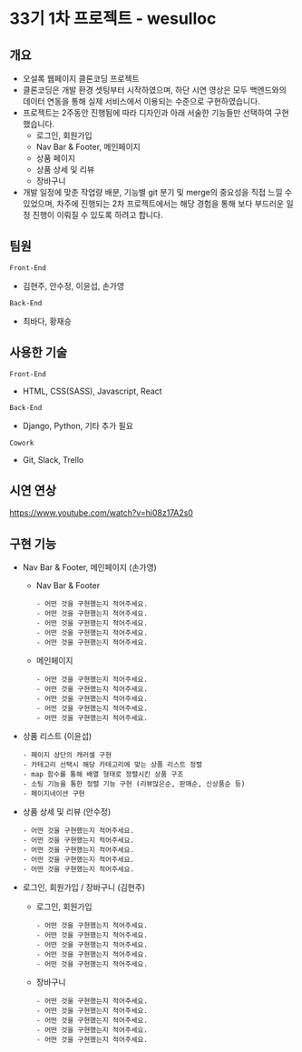 # 33기 1차 프로젝트 - wesulloc

## 개요
* 오설록 웹페이지 클론코딩 프로젝트
* 클론코딩은 개발 환경 셋팅부터 시작하였으며, 하단 시연 영상은 모두 백엔드와의 데이터 연동을 통해 실제 서비스에서 이용되는 수준으로 구현하였습니다.
* 프로젝트는 2주동안 진행됨에 따라 디자인과 아래 서술한 기능들만 선택하여 구현했습니다.
  * 로그인, 회원가입 
  * Nav Bar & Footer, 메인페이지
  * 상품 페이지
  * 상품 상세 및 리뷰 
  * 장바구니
* 개발 일정에 맞춘 작업량 배분, 기능별 git 분기 및 merge의 중요성을 직접 느낄 수 있었으며, 차주에 진행되는 2차 프로젝트에서는 해당 경험을 통해 보다 부드러운 일정 진행이 이뤄질 수 있도록 하려고 합니다.

## 팀원

`Front-End` 
  * 김현주, 안수정, 이윤섭, 손가영

`Back-End` 
  * 최바다, 황재승

## 사용한 기술

`Front-End` 
  * HTML, CSS(SASS), Javascript, React

`Back-End` 
  * Django, Python, 기타 추가 필요

`Cowork` 
  * Git, Slack, Trello

## 시연 연상

https://www.youtube.com/watch?v=hi08z17A2s0

## 구현 기능

* Nav Bar & Footer, 메인페이지 (손가영)
  
  * Nav Bar & Footer

    ```
    - 어떤 것을 구현했는지 적어주세요.
    - 어떤 것을 구현했는지 적어주세요.
    - 어떤 것을 구현했는지 적어주세요.
    - 어떤 것을 구현했는지 적어주세요.
    - 어떤 것을 구현했는지 적어주세요.
    ```
    
  * 메인페이지

    ```
    - 어떤 것을 구현했는지 적어주세요.
    - 어떤 것을 구현했는지 적어주세요.
    - 어떤 것을 구현했는지 적어주세요.
    - 어떤 것을 구현했는지 적어주세요.
    - 어떤 것을 구현했는지 적어주세요.
    ```
  
* 상품 리스트 (이윤섭)

  ```
  - 페이지 상단의 캐러셀 구현
  - 카테고리 선택시 해당 카테고리에 맞는 상품 리스트 정렬
  - map 함수를 통해 배열 형태로 정렬시킨 상품 구조
  - 소팅 기능을 통한 정렬 기능 구현 (리뷰많은순, 판매순, 신상품순 등)
  - 페이지네이션 구현
  ```
    
* 상품 상세 및 리뷰 (안수정)

  ```
  - 어떤 것을 구현했는지 적어주세요.
  - 어떤 것을 구현했는지 적어주세요.
  - 어떤 것을 구현했는지 적어주세요.
  - 어떤 것을 구현했는지 적어주세요.
  - 어떤 것을 구현했는지 적어주세요.
  ```
    
* 로그인, 회원가입 / 장바구니 (김현주)
  
  * 로그인, 회원가입

    ```
    - 어떤 것을 구현했는지 적어주세요.
    - 어떤 것을 구현했는지 적어주세요.
    - 어떤 것을 구현했는지 적어주세요.
    - 어떤 것을 구현했는지 적어주세요.
    - 어떤 것을 구현했는지 적어주세요.
    ```
    
  * 장바구니

    ```
    - 어떤 것을 구현했는지 적어주세요.
    - 어떤 것을 구현했는지 적어주세요.
    - 어떤 것을 구현했는지 적어주세요.
    - 어떤 것을 구현했는지 적어주세요.
    - 어떤 것을 구현했는지 적어주세요.
    ```
